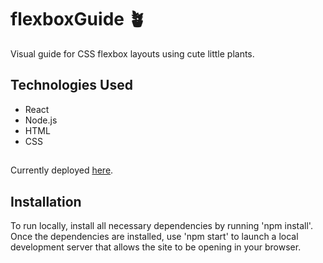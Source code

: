 # flexboxGuide 🪴
Visual guide for CSS flexbox layouts using cute little plants.
## Technologies Used
* React
* Node.js
* HTML
* CSS
##
Currently deployed [here](https://flexbox-guide-tau.vercel.app/).
## Installation
To run locally, install all necessary dependencies by running 'npm install'. Once the dependencies are installed, use 'npm start' to launch a local development server that allows the site to be opening in your browser.
